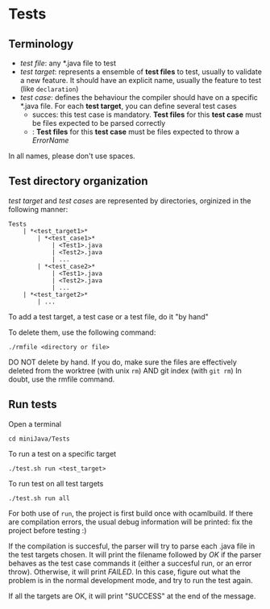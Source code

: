 # Tests

## Terminology

* *test file*: any \*.java file to test
* *test target*: represents a ensemble of **test files** to test, usually to validate a new feature. It should have an explicit name, usually the feature to test (like `declaration`) 
* *test case*: defines the behaviour the compiler should have on a specific \*.java file.
For each **test target**, you can define several test cases
    * succes: this test case is mandatory. **Test files** for this **test case** must be files expected to be parsed correctly
    * <ErrorName>: **Test files** for this **test case** must be files expected to throw a *ErrorName*
    

In all names, please don't use spaces.

## Test directory organization

*test target* and *test cases* are represented by directories, orginized in the following manner:

```
Tests
    | *<test_target1>*
        | *<test_case1>*
            | <Test1>.java
            | <Test2>.java
            | ...
        | *<test_case2>*
            | <Test1>.java
            | <Test2>.java
            | ...
    | *<test_target2>*
        | ...
```

To add a test target, a test case or a test file, do it "by hand"

To delete them, use the following command:

`./rmfile <directory or file>`

DO NOT delete by hand. If you do, make sure the files are effectively deleted from the worktree (with unix `rm`) AND git index (with `git rm`)
In doubt, use the rmfile command.

## Run tests

Open a terminal

`cd miniJava/Tests`

To run a test on a specific target

`./test.sh run <test_target>`

To run test on all test targets

`./test.sh run all`

For both use of `run`, the project is first build once with ocamlbuild. If there are compilation errors, the usual debug information
will be printed: fix the project before testing :)

If the compilation is succesful, the parser will try to parse each .java file in the test targets chosen. It will print the filename followed by *OK* if
the parser behaves as the test case commands it (either a succesful run, or an error throw). Otherwise, it will print *FAILED*. In this case, figure out what the problem is
in the normal development mode, and try to run the test again.

If all the targets are OK, it will print "SUCCESS" at the end of the message.



